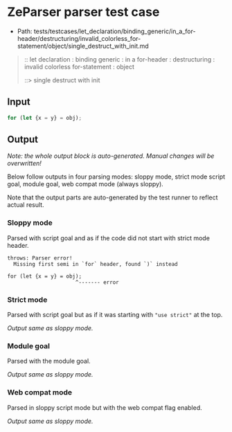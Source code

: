 # ZeParser parser test case

- Path: tests/testcases/let_declaration/binding_generic/in_a_for-header/destructuring/invalid_colorless_for-statement/object/single_destruct_with_init.md

> :: let declaration : binding generic : in a for-header : destructuring : invalid colorless for-statement : object
>
> ::> single destruct with init

## Input

`````js
for (let {x = y} = obj);
`````

## Output

_Note: the whole output block is auto-generated. Manual changes will be overwritten!_

Below follow outputs in four parsing modes: sloppy mode, strict mode script goal, module goal, web compat mode (always sloppy).

Note that the output parts are auto-generated by the test runner to reflect actual result.

### Sloppy mode

Parsed with script goal and as if the code did not start with strict mode header.

`````
throws: Parser error!
  Missing first semi in `for` header, found `)` instead

for (let {x = y} = obj);
                      ^------- error
`````

### Strict mode

Parsed with script goal but as if it was starting with `"use strict"` at the top.

_Output same as sloppy mode._

### Module goal

Parsed with the module goal.

_Output same as sloppy mode._

### Web compat mode

Parsed in sloppy script mode but with the web compat flag enabled.

_Output same as sloppy mode._
